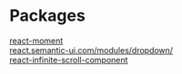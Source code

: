 # Packages
[react-moment](https://www.npmjs.com/package/react-moment)  
[react.semantic-ui.com/modules/dropdown/](https://react.semantic-ui.com/modules/dropdown/)  
[react-infinite-scroll-component](https://www.npmjs.com/package/react-infinite-scroll-component)  